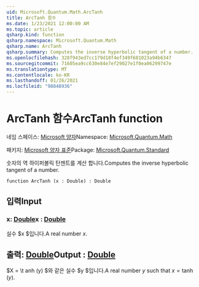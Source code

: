 ```yaml
---
uid: Microsoft.Quantum.Math.ArcTanh
title: ArcTanh 함수
ms.date: 1/23/2021 12:00:00 AM
ms.topic: article
qsharp.kind: function
qsharp.namespace: Microsoft.Quantum.Math
qsharp.name: ArcTanh
qsharp.summary: Computes the inverse hyperbolic tangent of a number.
ms.openlocfilehash: 328f943ed7cc179d18f4ef349f681023a94b6347
ms.sourcegitcommit: 71605ea9cc630e84e7ef29027e1f0ea06299747e
ms.translationtype: MT
ms.contentlocale: ko-KR
ms.lasthandoff: 01/26/2021
ms.locfileid: "98848936"
---
```

# <a name="arctanh-function"></a><span data-ttu-id="89480-102">ArcTanh 함수</span><span class="sxs-lookup"><span data-stu-id="89480-102">ArcTanh function</span></span>

<span data-ttu-id="89480-103">네임 스페이스: [Microsoft 양자](xref:Microsoft.Quantum.Math)</span><span class="sxs-lookup"><span data-stu-id="89480-103">Namespace: [Microsoft.Quantum.Math](xref:Microsoft.Quantum.Math)</span></span>

<span data-ttu-id="89480-104">패키지: [Microsoft 양자 표준](https://nuget.org/packages/Microsoft.Quantum.Standard)</span><span class="sxs-lookup"><span data-stu-id="89480-104">Package: [Microsoft.Quantum.Standard](https://nuget.org/packages/Microsoft.Quantum.Standard)</span></span>


<span data-ttu-id="89480-105">숫자의 역 하이퍼볼릭 탄젠트를 계산 합니다.</span><span class="sxs-lookup"><span data-stu-id="89480-105">Computes the inverse hyperbolic tangent of a number.</span></span>

```qsharp
function ArcTanh (x : Double) : Double
```


## <a name="input"></a><span data-ttu-id="89480-106">입력</span><span class="sxs-lookup"><span data-stu-id="89480-106">Input</span></span>

### <a name="x--double"></a><span data-ttu-id="89480-107">x: [Double](xref:microsoft.quantum.lang-ref.double)</span><span class="sxs-lookup"><span data-stu-id="89480-107">x : [Double](xref:microsoft.quantum.lang-ref.double)</span></span>

<span data-ttu-id="89480-108">실수 $x $입니다.</span><span class="sxs-lookup"><span data-stu-id="89480-108">A real number $x$.</span></span>



## <a name="output--double"></a><span data-ttu-id="89480-109">출력: [Double](xref:microsoft.quantum.lang-ref.double)</span><span class="sxs-lookup"><span data-stu-id="89480-109">Output : [Double](xref:microsoft.quantum.lang-ref.double)</span></span>

<span data-ttu-id="89480-110">$X = \t anh (y) $와 같은 실수 $y $입니다.</span><span class="sxs-lookup"><span data-stu-id="89480-110">A real number $y$ such that $x = \tanh(y)$.</span></span>
